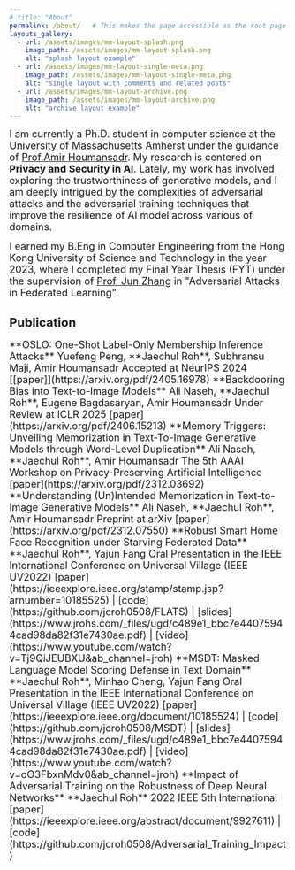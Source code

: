 ```yaml
---
# title: "About"
permalink: /about/   # This makes the page accessible as the root page
layouts_gallery:
  - url: /assets/images/mm-layout-splash.png
    image_path: /assets/images/mm-layout-splash.png
    alt: "splash layout example"
  - url: /assets/images/mm-layout-single-meta.png
    image_path: /assets/images/mm-layout-single-meta.png
    alt: "single layout with comments and related posts"
  - url: /assets/images/mm-layout-archive.png
    image_path: /assets/images/mm-layout-archive.png
    alt: "archive layout example"
---
```


<span style="font-size: 18px;"> I am currently a Ph.D. student in computer science at the <a href="https://www.cics.umass.edu/" target="_black">University of Massachusetts Amherst</a> under the guidance of <a href="https://people.cs.umass.edu/~amir/" target="_blank">Prof.Amir Houmansadr</a>. My research is centered on **Privacy and Security in AI**. Lately, my work has involved exploring the trustworthiness of generative models, and I am deeply intrigued by the complexities of adversarial attacks and the adversarial training techniques that improve the resilience of AI model across various of domains.</span>

<span style="font-size: 18px;"> I earned my B.Eng in Computer Engineering from the Hong Kong University of Science and Technology in the year 2023, where I completed my Final Year Thesis (FYT) under the supervision of <a href="https://eejzhang.people.ust.hk/" target="_black">Prof. Jun Zhang</a> in "Adversarial Attacks in Federated Learning".</span>

## <span style="font-size: 22px;">Publication</span>

<span style="font-size: 18px;">
**OSLO: One-Shot Label-Only Membership Inference Attacks**
   Yuefeng Peng, **Jaechul Roh**, Subhransu Maji, Amir Houmansadr  
   Accepted at NeurIPS 2024  
   [[paper]](https://arxiv.org/pdf/2405.16978)
   </span>

<span style="font-size: 18px;">
**Backdooring Bias into Text-to-Image Models**  
   Ali Naseh, **Jaechul Roh**, Eugene Bagdasaryan, Amir Houmansadr  
   Under Review at ICLR 2025  
   [paper](https://arxiv.org/pdf/2406.15213)
   </span>

<span style="font-size: 18px;">
**Memory Triggers: Unveiling Memorization in Text-To-Image Generative Models through Word-Level Duplication**  
   Ali Naseh, **Jaechul Roh**, Amir Houmansadr  
   The 5th AAAI Workshop on Privacy-Preserving Artificial Intelligence  
   [paper](https://arxiv.org/pdf/2312.03692)
   </span>

<span style="font-size: 18px;">
**Understanding (Un)Intended Memorization in Text-to-Image Generative Models**  
   Ali Naseh, **Jaechul Roh**, Amir Houmansadr  
   Preprint at arXiv  
   [paper](https://arxiv.org/pdf/2312.07550)
   </span>

<span style="font-size: 18px;">
**Robust Smart Home Face Recognition under Starving Federated Data**  
   **Jaechul Roh**, Yajun Fang  
   Oral Presentation in the IEEE International Conference on Universal Village (IEEE UV2022)  
   [paper](https://ieeexplore.ieee.org/stamp/stamp.jsp?arnumber=10185525) | [code](https://github.com/jcroh0508/FLATS) | [slides](https://www.jrohs.com/_files/ugd/c489e1_bbc7e44075944cad98da82f31e7430ae.pdf) | [video](https://www.youtube.com/watch?v=Tj9QiJEUBXU&ab_channel=jroh)
   </span>

<span style="font-size: 18px;">
**MSDT: Masked Language Model Scoring Defense in Text Domain**  
   **Jaechul Roh**, Minhao Cheng, Yajun Fang  
   Oral Presentation in the IEEE International Conference on Universal Village (IEEE UV2022)  
   [paper](https://ieeexplore.ieee.org/document/10185524) | [code](https://github.com/jcroh0508/MSDT) | [slides](https://www.jrohs.com/_files/ugd/c489e1_bbc7e44075944cad98da82f31e7430ae.pdf) | [video](https://www.youtube.com/watch?v=oO3FbxnMdv0&ab_channel=jroh)
   </span>

<span style="font-size: 18px;">
**Impact of Adversarial Training on the Robustness of Deep Neural Networks**  
   **Jaechul Roh**  
   2022 IEEE 5th International  
   [paper](https://ieeexplore.ieee.org/abstract/document/9927611) | [code](https://github.com/jcroh0508/Adversarial_Training_Impact)
   </span>